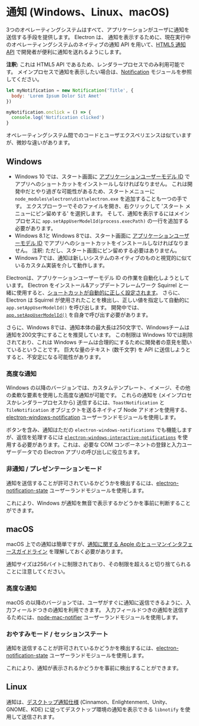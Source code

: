 # 通知 (Windows、Linux、macOS)

3つのオペレーティングシステムはすべて、アプリケーションがユーザに通知を送信する手段を提供します。 Electron は、 通知を表示するために、現在実行中のオペレーティングシステムのネイティブの通知 API を用いて、[HTML5 通知 API](https://notifications.spec.whatwg.org/) で開発者が便利に通知を送れるようにします。

**注釈:** これは HTML5 API であるため、レンダラープロセスでのみ利用可能です。 メインプロセスで通知を表示したい場合は、[Notification](../api/notification.md) モジュールを参照してください。

```javascript
let myNotification = new Notification('Title', {
  body: 'Lorem Ipsum Dolor Sit Amet'
})

myNotification.onclick = () => {
  console.log('Notification clicked')
}
```

オペレーティングシステム間でのコードとユーザエクスペリエンスは似ていますが、微妙な違いがあります。

## Windows

* Windows 10 では、スタート画面に [アプリケーションユーザーモデル ID](https://msdn.microsoft.com/en-us/library/windows/desktop/dd378459(v=vs.85).aspx) でアプリへのショートカットをインストールしなければなりません。 これは開発中だとやり過ぎな可能性があるため、スタートメニューに `node_modules\electron\dist\electron.exe` を追加することも一つの手です。 エクスプローラーでそのファイルを開き、右クリックして 'スタート メニューにピン留めする' を選択します。 そして、通知を表示するにはメインプロセスに `app.setAppUserModelId(process.execPath)` の一行を追加する必要があります。
* Windows 8.1と Windows 8では、スタート画面に [アプリケーションユーザーモデル ID](https://msdn.microsoft.com/en-us/library/windows/desktop/dd378459(v=vs.85).aspx) でアプリへのショートカットをインストールしなければなりません。 注釈: ただし、スタート画面にピン留めする必要はありません。
* Windows 7では、通知は新しいシステムのネイティブのものと視覚的に似ているカスタム実装を介して動作します。

Electronは、アプリケーションユーザーモデル ID の作業を自動化しようとしています。 Electron をインストール&アップデートフレームワーク Squirrel と一緒に使用すると、[ショートカットが自動的に正しく設定されます](https://github.com/electron/windows-installer/blob/master/README.md#handling-squirrel-events)。 さらに、Electron は Squirrel が使用されたことを検出し、正しい値を指定して自動的に `app.setAppUserModelId()` を呼び出します。 開発中では、[`app.setAppUserModelId()`](../api/app.md#appsetappusermodelidid-windows) を自身で呼び出す必要があります。

さらに、Windows 8では、通知本体の最大長は250文字で、Windowsチームは通知を200文字にすることを推奨しています。 この制限は Windows 10では削除されており、これは Windows チームは合理的にするために開発者の意見を聞いているということです。 巨大な量のテキスト (数千文字) を API に送信しようとすると、不安定になる可能性があります。

### 高度な通知

Windows の以降のバージョンでは、カスタムテンプレート、イメージ、その他の柔軟な要素を使用した高度な通知が可能です。 これらの通知を (メインプロセスかレンダラープロセスから) 送信するには、`ToastNotification` と `TileNotification` オブジェクトを送るネイティブ Node アドオンを使用する、[electron-windows-notification](https://github.com/felixrieseberg/electron-windows-notifications) ユーザーランドモジュールを使用します。

ボタンを含み、通知はただの `electron-windows-notifications` でも機能しますが、返信を処理するには [`electron-windows-interactive-notifications`](https://github.com/felixrieseberg/electron-windows-interactive-notifications) を使用する必要があります。これは、必要な COM コンポーネントの登録と入力ユーザーデータでの Electron アプリの呼び出しに役立ちます。

### 非通知 / プレゼンテーションモード

通知を送信することが許可されているかどうかを検出するには、[electron-notification-state](https://github.com/felixrieseberg/electron-notification-state) ユーザーランドモジュールを使用します。

これにより、Windows が通知を無音で表示するかどうかを事前に判断することができます。

## macOS

macOS 上での通知は簡単ですが、[通知に関する Apple のヒューマンインタフェースガイドライン](https://developer.apple.com/macos/human-interface-guidelines/system-capabilities/notifications/) を理解しておく必要があります。

通知サイズは256バイトに制限されており、その制限を超えると切り捨てられることに注意してください。

### 高度な通知

macOS の以降のバージョンでは、ユーザがすぐに通知に返信できるように、入力フィールドつきの通知を利用できます。 入力フィールドつきの通知を送信するためには、[node-mac-notifier](https://github.com/CharlieHess/node-mac-notifier) ユーザーランドモジュールを使用します。

### おやすみモード / セッションステート

通知を送信することが許可されているかどうかを検出するには、[electron-notification-state](https://github.com/felixrieseberg/electron-notification-state) ユーザーランドモジュールを使用します。

これにより、通知が表示されるかどうかを事前に検出することができます。

## Linux

通知は、[デスクトップ通知仕様](https://developer.gnome.org/notification-spec/) (Cinnamon、Enlightenment、Unity、GNOME、KDE) に従ってデスクトップ環境の通知を表示できる `libnotify` を使用して送信されます。